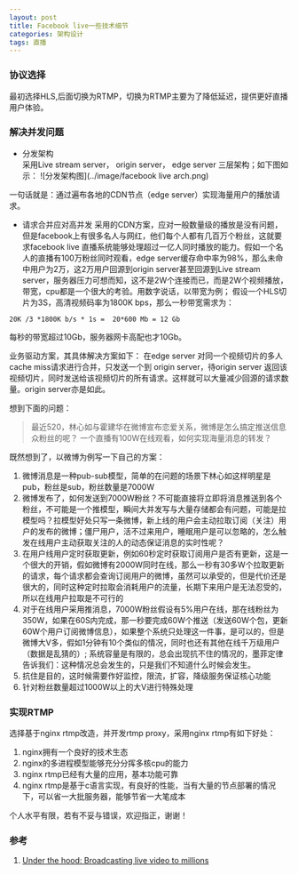 ```yaml
---
layout: post
title: Facebook live一些技术细节
categories: 架构设计
tags: 直播
---
```



### 协议选择

最初选择HLS,后面切换为RTMP，切换为RTMP主要为了降低延迟，提供更好直播用户体验。



### 解决并发问题 

* 分发架构  
采用Live stream server， origin server， edge server 三层架构；如下图如示：
![分发架构图](../image/facebook live arch.png)

一句话就是：通过遍布各地的CDN节点（edge server）实现海量用户的播放请求。

* 请求合并应对高并发 
采用的CDN方案，应对一般数量级的播放是没有问题，但是facebook上有很多名人与网红，他们每个人都有几百万个粉丝，这就要求facebook  live 直播系统能够处理超过一亿人同时播放的能力。假如一个名人的直播有100万粉丝同时观看，edge server缓存命中率为98%，那么未命中用户为2万，这2万用户回源到origin server甚至回源到Live stream server，服务器压力可想而知，这不是2W个连接而已，而是2W个视频播放，带宽，cpu都是一个很大的考验。用数字说话，以带宽为例；
假设一个HLS切片为3S，高清视频码率为1800K bps，那么一秒带宽需求为：

```
20K /3 *1800K b/s * 1s =  20*600 Mb = 12 Gb
```


每秒的带宽超过10Gb，服务器网卡高配也才10Gb。

业务驱动方案，其具体解决方案如下：
在edge server 对同一个视频切片的多人cache  miss请求进行合并，只发送一个到 origin server，待origin server 返回该视频切片，同时发送给该视频切片的所有请求。这样就可以大量减少回源的请求数量。origin server亦是如此。

想到下面的问题：

>最近520，林心如与霍建华在微博宣布恋爱关系，微博是怎么搞定推送信息众粉丝的呢？
>一个直播有100W在线观看，如何实现海量消息的转发？

既然想到了，以微博为例写一下自己的方案：

1. 微博消息是一种pub-sub模型，简单的在问题的场景下林心如这样明星是pub，粉丝是sub，粉丝数量是7000W
2. 微博发布了，如何发送到7000W粉丝？不可能直接将立即将消息推送到各个粉丝，不可能是一个推模型，瞬间大并发写与大量存储都会有问题，可能是拉模型吗？拉模型好处只写一条微博，新上线的用户会主动拉取订阅（关注）用户的发布的微博；僵尸用户，活不过来用户，睡眠用户是可以忽略的，怎么触发在线用户主动获取关注的人的动态保证消息的实时性呢？
3. 在用户线用户定时获取更新，例如60秒定时获取订阅用户是否有更新，这是一个很大的开销，假如微博有2000W同时在线，那么一秒有30多W个拉取更新的请求，每个请求都会查询订阅用户的微博，虽然可以承受的，但是代价还是很大的，同时这种定时拉取会消耗用户的流量，长期下来用户是无法忍受的，所以在线用户拉取是不可行的
4. 对于在线用户采用推消息，7000W粉丝假设有5%用户在线，那在线粉丝为350W，如果在60S内完成，那一秒要完成60W个推送（发送60W个包，更新60W个用户订阅微博信息），如果整个系统只处理这一件事，是可以的，但是微博大V多，假如1分钟有10个类似的情况，同时也还有其他在线千万级用户（数据是乱猜的）; 系统容量是有限的，总会出现抗不住的情况的，墨菲定律告诉我们：这种情况总会发生的，只是我们不知道什么时候会发生。
5. 抗住是目的，这时候需要作好监控，限流，扩容，降级服务保证核心功能
6. 针对粉丝数量超过1000W以上的大V进行特殊处理






### 实现RTMP
选择基于nginx rtmp改造，并开发rtmp proxy，采用nginx rtmp有如下好处：

1. nginx拥有一个良好的技术生态 
2. nginx的多进程模型能够充分分挥多核cpu的能力 
3. nginx rtmp已经有大量的应用，基本功能可靠
4. nginx rtmp是基于c语言实现，有良好的性能，当有大量的节点部署的情况下，可以省一大批服务器，能够节省一大笔成本 


个人水平有限，若有不妥与错误，欢迎指正，谢谢！

### 参考 
1. [Under the hood: Broadcasting live video to millions](https://code.facebook.com/posts/1653074404941839/under-the-hood-broadcasting-live-video-to-millions/) 